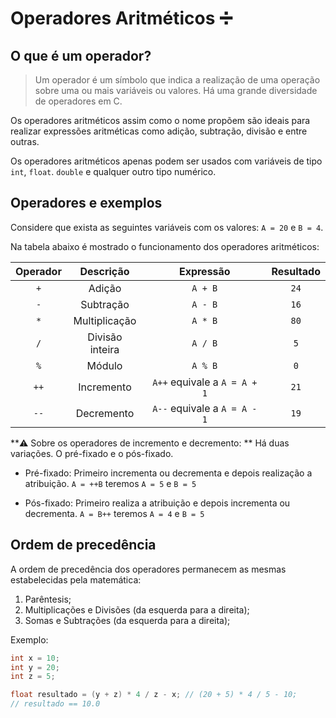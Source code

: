 # Operadores Aritméticos :heavy_division_sign:

## O que é um operador?

> Um operador é um símbolo que indica a realização de uma operação sobre uma ou mais variáveis ou valores. Há uma grande diversidade de operadores em C.

Os operadores aritméticos assim como o nome propõem são ideais para realizar expressões aritméticas como adição, subtração, divisão e entre outras.

Os operadores aritméticos apenas podem ser usados com variáveis de tipo `int`, `float`. `double` e qualquer outro tipo numérico.

## Operadores e exemplos

Considere que exista as seguintes variáveis com os valores: `A = 20` e `B = 4`.

Na tabela abaixo é mostrado o funcionamento dos operadores aritméticos:

| **Operador** |  **Descrição**  |          Expressão           | Resultado |
| :----------: | :-------------: | :--------------------------: | :-------: |
|     `+`      |     Adição      |           `A + B`            |   `24`    |
|     `-`      |    Subtração    |           `A - B`            |   `16`    |
|     `*`      |  Multiplicação  |           `A * B`            |   `80`    |
|     `/`      | Divisão inteira |           `A / B`            |    `5`    |
|     `%`      |     Módulo      |           `A % B`            |    `0`    |
|     `++`     |   Incremento    | `A++` equivale a `A = A + 1` |   `21`    |
|     `--`     |   Decremento    | `A--` equivale a `A = A - 1` |   `19`    |

**:warning: Sobre os operadores de incremento e decremento: ** Há duas variações. O pré-fixado e o pós-fixado.

- Pré-fixado: Primeiro incrementa ou decrementa e depois realização a atribuição. `A = ++B` teremos  `A = 5` e `B = 5`

- Pós-fixado: Primeiro realiza a atribuição e depois incrementa ou decrementa. `A = B++` teremos  `A = 4` e `B = 5`

## Ordem de precedência

A ordem de precedência dos operadores permanecem as mesmas estabelecidas pela matemática:

1. Parêntesis;
2. Multiplicações e Divisões (da esquerda para a direita);
3. Somas e Subtrações (da esquerda para a direita);

Exemplo:

```c
int x = 10;
int y = 20;
int z = 5;

float resultado = (y + z) * 4 / z - x; // (20 + 5) * 4 / 5 - 10;
// resultado == 10.0
```

